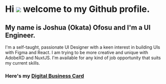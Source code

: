 # Hi ![](https://user-images.githubusercontent.com/18350557/176309783-0785949b-9127-417c-8b55-ab5a4333674e.gif) welcome to my Github profile.

##  My name is Joshua (Okata) Ofosu and I'm a UI Engineer.

I'm a self-taught, passionate UI Designer with a keen interest in building UIs with Figma and React. I am trying to be more creative and unique with AdobeXD and NuxtJS. I'm available for any kind of job opportunity that suits my current skills.

### Here's my [Digital Business Card](http://joeokatbusinesscard.pages.dev)
